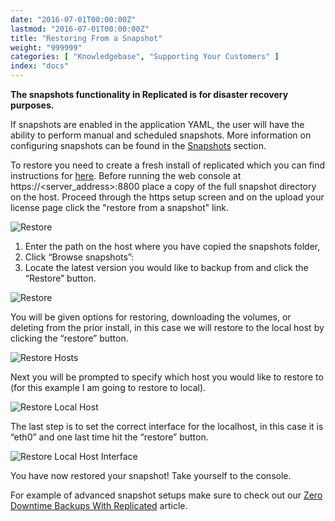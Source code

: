 ```yaml
---
date: "2016-07-01T00:00:00Z"
lastmod: "2016-07-01T00:00:00Z"
title: "Restoring From a Snapshot"
weight: "999999"
categories: [ "Knowledgebase", "Supporting Your Customers" ]
index: "docs"
---
```


**The snapshots functionality in Replicated is for disaster recovery purposes.**

If snapshots are enabled in the application YAML, the user will have the ability
to perform manual and scheduled snapshots.  More information on configuring snapshots can be
found in the [Snapshots](/docs/packaging-an-application/snapshots/) section.

To restore you need to create a fresh install of replicated which you can find instructions
for [here](/docs/distributing-an-application/installing-via-script/). Before
running the web console at https://<server_address>:8800 place a copy of the full snapshot directory
on the host. Proceed through the https setup screen and on the upload your license page click the
"restore from a snapshot" link.

![Restore](/images/post-screens/restore-start.png)

1. Enter the path on the host where you have copied the snapshots folder,
1. Click “Browse snapshots”:
1. Locate the latest version you would like to backup from and click the “Restore” button.

![Restore](/images/post-screens/restore-location.png)

You will be given options for restoring, downloading the volumes, or deleting from the prior
install, in this case we will restore to the local host by clicking the “restore” button.

![Restore Hosts](/images/post-screens/restore-hosts.png)

Next you will be prompted to specify which host you would like to restore to (for this example
I am going to restore to local).

![Restore Local Host](/images/post-screens/restore-local-host.png)

The last step is to set the correct interface for the localhost, in this case it is “eth0” and one last time hit the “restore” button.

![Restore Local Host Interface](/images/post-screens/restore-local-host-interface.png)

You have now restored your snapshot! Take yourself to the console.

For example of advanced snapshot setups make sure to check out our
[Zero Downtime Backups With Replicated](https://support.replicated.com/hc/en-us/articles/216706397-Zero-Downtime-Backups-with-Replicated-Redis-) article.
